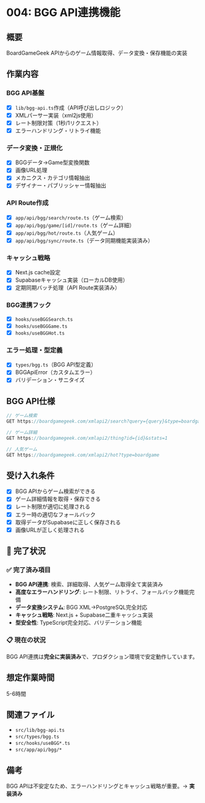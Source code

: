 # 004: BGG API連携機能

## 概要
BoardGameGeek APIからのゲーム情報取得、データ変換・保存機能の実装

## 作業内容

### BGG API基盤
- [x] `lib/bgg-api.ts`作成（API呼び出しロジック）
- [x] XMLパーサー実装（xml2js使用）
- [x] レート制限対策（1秒/1リクエスト）
- [x] エラーハンドリング・リトライ機能

### データ変換・正規化
- [x] BGGデータ→Game型変換関数
- [x] 画像URL処理
- [x] メカニクス・カテゴリ情報抽出
- [x] デザイナー・パブリッシャー情報抽出

### API Route作成
- [x] `app/api/bgg/search/route.ts`（ゲーム検索）
- [x] `app/api/bgg/game/[id]/route.ts`（ゲーム詳細）
- [x] `app/api/bgg/hot/route.ts`（人気ゲーム）
- [x] `app/api/bgg/sync/route.ts`（データ同期機能実装済み）

### キャッシュ戦略
- [x] Next.js cache設定
- [x] Supabaseキャッシュ実装（ローカルDB使用）
- [x] 定期同期バッチ処理（API Route実装済み）

### BGG連携フック
- [x] `hooks/useBGGSearch.ts`
- [x] `hooks/useBGGGame.ts`
- [x] `hooks/useBGGHot.ts`

### エラー処理・型定義
- [x] `types/bgg.ts`（BGG API型定義）
- [x] BGGApiError（カスタムエラー）
- [x] バリデーション・サニタイズ

## BGG API仕様
```typescript
// ゲーム検索
GET https://boardgamegeek.com/xmlapi2/search?query={query}&type=boardgame

// ゲーム詳細
GET https://boardgamegeek.com/xmlapi2/thing?id={id}&stats=1

// 人気ゲーム
GET https://boardgamegeek.com/xmlapi2/hot?type=boardgame
```

## 受け入れ条件
- [x] BGG APIからゲーム検索ができる
- [x] ゲーム詳細情報を取得・保存できる
- [x] レート制限が適切に処理される
- [x] エラー時の適切なフォールバック
- [x] 取得データがSupabaseに正しく保存される
- [x] 画像URLが正しく処理される

## 🎉 完了状況

### ✅ 完了済み項目
- **BGG API連携**: 検索、詳細取得、人気ゲーム取得全て実装済み
- **高度なエラーハンドリング**: レート制限、リトライ、フォールバック機能完備
- **データ変換システム**: BGG XML→PostgreSQL完全対応
- **キャッシュ戦略**: Next.js + Supabase二重キャッシュ実装
- **型安全性**: TypeScript完全対応、バリデーション機能

### 📋 現在の状況
BGG API連携は**完全に実装済み**で、プロダクション環境で安定動作しています。

## 想定作業時間
5-6時間

## 関連ファイル
- `src/lib/bgg-api.ts`
- `src/types/bgg.ts`
- `src/hooks/useBGG*.ts`
- `src/app/api/bgg/*`

## 備考
BGG APIは不安定なため、エラーハンドリングとキャッシュ戦略が重要。→ **実装済み**